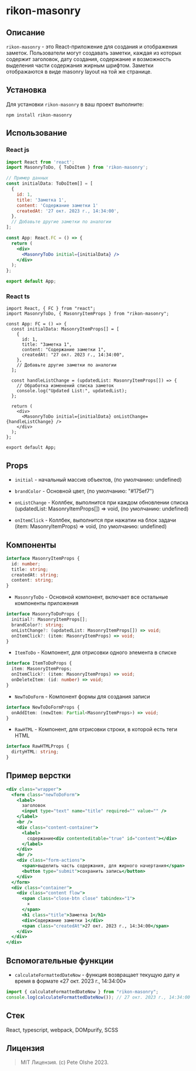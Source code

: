 # rikon-masonry

## Описание

`rikon-masonry` - это React-приложение для создания и отображения заметок. Пользователи могут создавать заметки, каждая из которых содержит заголовок, дату создания, содержание и возможность выделения части содержания жирным шрифтом. Заметки отображаются в виде masonry layout на той же странице.

## Установка

Для установки `rikon-masonry` в ваш проект выполните:

```
npm install rikon-masonry
```

## Использование

### React js

```jsx
import React from 'react';
import MasonryToDo, { ToDoItem } from 'rikon-masonry';

// Пример данных
const initialData: ToDoItem[] = [
  {
    id: 1,
    title: 'Заметка 1',
    content: 'Содержание заметки 1'
    createdAt: '27 окт. 2023 г., 14:34:00',
  },
  // Добавьте другие заметки по аналогии
];

const App: React.FC = () => {
  return (
    <div>
      <MasonryToDo initial={initialData} />
    </div>
  );
};

export default App;
```

### React ts

```tsx
import React, { FC } from "react";
import MasonryToDo, { MasonryItemProps } from "rikon-masonry";

const App: FC = () => {
  const initialData: MasonryItemProps[] = [
    {
      id: 1,
      title: "Заметка 1",
      content: "Содержание заметки 1",
      createdAt: "27 окт. 2023 г., 14:34:00",
    },
    // Добавьте другие заметки по аналогии
  ];

  const handleListChange = (updatedList: MasonryItemProps[]) => {
    // Обработка изменений списка заметок
    console.log("Updated List:", updatedList);
  };

  return (
    <div>
      <MasonryToDo initial={initialData} onListChange={handleListChange} />
    </div>
  );
};

export default App;
```

## Props

- `initial` - начальный массив объектов, (по умолчанию: undefined)

- `brandColor` - Основной цвет, (по умолчанию: "#175ef7")

- `onListChange` - Коллбек, выполнится при каждом обновлении списка (updatedList: MasonryItemProps[]) => void, (по умолчанию: undefined)

- `onItemClick` - Коллбек, выполнится при нажатии на блок задачи (item: MasonryItemProps) => void, (по умолчанию: undefined)

## Компоненты

```ts
interface MasonryItemProps {
  id: number;
  title: string;
  createdAt: string;
  content: string;
}
```

- `MasonryToDo` - Основной компонент, включает все остальные компоненты приложения

```ts
interface MasonryToDoProps {
  initial?: MasonryItemProps[];
  brandColor?: string;
  onListChange?: (updatedList: MasonryItemProps[]) => void;
  onItemClick?: (item: MasonryItemProps) => void;
}
```

- `ItemToDo` - Компонент, для отрисовки одного элемента в списке

```ts
interface ItemToDoProps {
  item: MasonryItemProps;
  onItemClick?: (item: MasonryItemProps) => void;
  onDeleteItem: (id: number) => void;
}
```

- `NewToDoForm` - Компонент формы для создания записи

```ts
interface NewToDoFormProps {
  onAddItem: (newItem: Partial<MasonryItemProps>) => void;
}
```

- `RawHTML` - Компонент, для отрисовки строки, в которой есть теги HTML

```ts
interface RawHTMLProps {
  dirtyHTML: string;
}
```

## Пример верстки

```jsx
<div class="wrapper">
  <form class="newToDoForm">
    <label>
      заголовок
      <input type="text" name="title" required="" value="" />
    </label>
    <br />
    <div class="content-container">
      <label>
        содержание<div contenteditable="true" id="content"></div>
      </label>
    </div>
    <br />
    <div class="form-actions">
      <span>выделить часть содержания, для жирного начертания</span>
      <button type="submit">сохранить запись</button>
    </div>
  </form>
  <div class="container">
    <div class="content flow">
      <span class="close-btn close" tabindex="1">
        ×
      </span>
      <h1 class="title">Заметка 1</h1>
      <div>Содержание заметки 1</div>
      <span class="createdAt">27 окт. 2023 г., 14:34:00</span>
    </div>
  </div>
</div>
```

## Вспомогательные функции

- `calculateFormattedDateNow` - функция возвращает текущую дату и время в формате «27 окт. 2023 г., 14:34:00»

```jsx
import { calculateFormattedDateNow } from "rikon-masonry";
console.log(calculateFormattedDateNow()); // 27 окт. 2023 г., 14:34:00
```

## Стек

React, typescript, webpack, DOMpurify, SCSS

## Лицензия

> MIT Лицензия. (c) Pete Olshe 2023.
